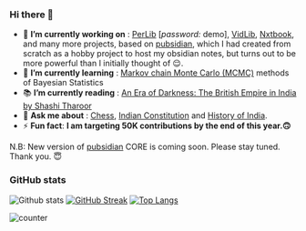### Hi there 👋

<!--
**yoursamlan/yoursamlan** is a ✨[Nxtbook](https://nxtbook.netlify.app), an updated new version of _ ✨ repository because its `README.md` (this file) appears on your GitHub profile.

Here are some ideas to get you started:-->

- 🔭 **I’m currently working on** : [PerLib](https://perlib.netlify.app/) [*password:* demo], [VidLib](https://noobrook.netlify.app/), [Nxtbook](https://nxtbook.netlify.app), and many more projects, based on [pubsidian](https://github.com/yoursamlan/pubsidian), which I had created from scratch as a hobby project to host my obsidian notes, but turns out to be more powerful than I initially thought of 😌.
- 🌱 **I’m currently learning** : [Markov chain Monte Carlo (MCMC)](https://en.wikipedia.org/wiki/Markov_chain_Monte_Carlo) methods of Bayesian Statistics
- 📚 **I’m currently reading** : [An Era of Darkness: The British Empire in India by Shashi Tharoor](https://www.amazon.com/dp/B01M5EEINV/ref=dp-kindle-redirect?_encoding=UTF8&btkr=1)
- 💬 **Ask me about** : [Chess](https://lichess.org/@/NoTimeToDie_007), [Indian Constitution](https://legislative.gov.in/sites/default/files/COI.pdf) and [History of India](https://en.wikipedia.org/wiki/History_of_India#:~:text=The%20Mature%20Indus%20civilization%20flourished,Lothal%20in%20modern%2Dday%20India.).
- ⚡ **Fun fact**: **I am targeting 50K contributions by the end of this year.🙃**

N.B: New version of [pubsidian](https://github.com/yoursamlan/pubsidian) CORE is coming soon. Please stay tuned. Thank you. 😇


### GitHub stats
![Github stats](https://github-readme-stats.vercel.app/api?username=yoursamlan&theme=algolia&show_icons=true&count_private=false&include_all_commits=true&)
[![GitHub Streak](http://github-readme-streak-stats.herokuapp.com?user=yoursamlan&theme=dark)](https://amlan.netlify.app)
[![Top Langs](https://github-readme-stats.vercel.app/api/top-langs/?username=yoursamlan)](https://github.com/anuraghazra/github-readme-stats)
<!--[![trophy](https://github-profile-trophy.vercel.app/?username=yoursamlan&theme=darkhub)](https://github.com/yoursamlan)-->

 <img src="https://profile-counter.glitch.me/yoursamlan/count.svg" alt="counter">

